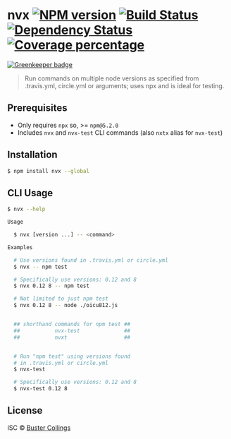 # nvx [![NPM version][npm-image]][npm-url] [![Build Status][travis-image]][travis-url] [![Dependency Status][daviddm-image]][daviddm-url] [![Coverage percentage][coveralls-image]][coveralls-url]

[![Greenkeeper badge](https://badges.greenkeeper.io/busterc/nvx.svg)](https://greenkeeper.io/)

> Run commands on multiple node versions as specified from .travis.yml, circle.yml or arguments; uses npx and is ideal for testing.

## Prerequisites

- Only requires `npx` so, >= `npm@5.2.0`
- Includes `nvx` and `nvx-test` CLI commands (also `nxtx` alias for `nvx-test`)

## Installation

```sh
$ npm install nvx --global
```

## CLI Usage

```sh
$ nvx --help

Usage

  $ nvx [version ...] -- <command>

Examples

  # Use versions found in .travis.yml or circle.yml
  $ nvx -- npm test

  # Specifically use versions: 0.12 and 8
  $ nvx 0.12 8 -- npm test

  # Not limited to just npm test
  $ nvx 0.12 8 -- node ./oicu812.js


  ## shorthand commands for npm test ##
  ##           nvx-test              ##
  ##           nvxt                  ##


  # Run "npm test" using versions found
  # in .travis.yml or circle.yml
  $ nvx-test

  # Specifically use versions: 0.12 and 8
  $ nvx-test 0.12 8
```

## License

ISC © [Buster Collings](https://about.me/buster)

[npm-image]: https://badge.fury.io/js/nvx.svg
[npm-url]: https://npmjs.org/package/nvx
[travis-image]: https://travis-ci.org/busterc/nvx.svg?branch=master
[travis-url]: https://travis-ci.org/busterc/nvx
[daviddm-image]: https://david-dm.org/busterc/nvx.svg?theme=shields.io
[daviddm-url]: https://david-dm.org/busterc/nvx
[coveralls-image]: https://coveralls.io/repos/busterc/nvx/badge.svg
[coveralls-url]: https://coveralls.io/r/busterc/nvx
